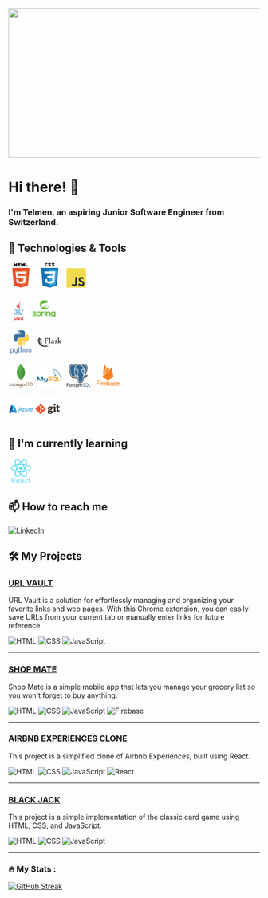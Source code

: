 <div align="center">
  <img src="https://media.giphy.com/media/dWesBcTLavkZuG35MI/giphy.gif" width="850" height="300"/>
</div>

# Hi there! 👋

<h3>I'm Telmen, an aspiring Junior Software Engineer from Switzerland.</h3>

## 🔧 Technologies & Tools

<div>
  <img src="https://github.com/devicons/devicon/blob/master/icons/html5/html5-original-wordmark.svg" title="HMLT5" alt="HMLT5" width="50" height="50"/>&nbsp;
  <img src="https://github.com/devicons/devicon/blob/master/icons/css3/css3-original-wordmark.svg" title="CSS3" alt="CSS3" width="50" height="50"/>&nbsp;
  <img src="https://github.com/devicons/devicon/blob/master/icons/javascript/javascript-original.svg" title="JavaScript" alt="JavaScript" width="40" height="40"/>&nbsp;
  
  <img src="https://github.com/devicons/devicon/blob/master/icons/java/java-original-wordmark.svg" title="Java" alt="Java" width="40" height="40"/>&nbsp;
  <img src="https://github.com/devicons/devicon/blob/master/icons/spring/spring-original-wordmark.svg" title="Spring" alt="Spring" width="50" height="50"/>&nbsp;

  <img src="https://github.com/devicons/devicon/blob/master/icons/python/python-original-wordmark.svg" title="Python" alt="Python" width="50" height="50"/>&nbsp;
  <img src="https://github.com/devicons/devicon/blob/master/icons/flask/flask-original-wordmark.svg" title="Flask" alt="Flask" width="50" height="50"/>&nbsp;

  <img src="https://github.com/devicons/devicon/blob/master/icons/mongodb/mongodb-original-wordmark.svg" title="MongoDB" alt="MongoDB" width="50" height="50"/>&nbsp;
  <img src="https://github.com/devicons/devicon/blob/master/icons/mysql/mysql-original-wordmark.svg" title="MySQL"  alt="MySQL" width="50" height="50"/>&nbsp;
  <img src="https://github.com/devicons/devicon/blob/master/icons/postgresql/postgresql-original-wordmark.svg" title="PostgreSQL"  alt="PostgreSQL" width="50" height="50"/>&nbsp;
  <img src="https://github.com/devicons/devicon/blob/master/icons/firebase/firebase-plain-wordmark.svg" title="Firebase" alt="Firebase" width="50" height="50"/>&nbsp;

  <img src="https://github.com/devicons/devicon/blob/master/icons/azure/azure-original-wordmark.svg" title="Azure" alt="Azure" width="50" height="50"/>
  <img src="https://github.com/devicons/devicon/blob/master/icons/git/git-original-wordmark.svg" title="Git" alt="Git" width="50" height="50"/>
</div>

## 🌱 I'm currently learning

<img src="https://github.com/devicons/devicon/blob/master/icons/react/react-original-wordmark.svg" title="React" alt="React" width="50" height="50"/>&nbsp;

## 📫 How to reach me

[![LinkedIn](https://img.shields.io/badge/linkedin-%230077B5.svg?style=for-the-badge&logo=linkedin&logoColor=white)](https://www.linkedin.com/in/telmen-munkhbaatar-96b046285/)

## 🛠️ My Projects

### [URL VAULT](https://github.com/VanqCoding/JavaScript_ChromeExtension)
URL Vault is a solution for effortlessly managing and organizing your favorite links and web pages. With this Chrome extension, you can        easily save URLs from your current tab or manually enter links for future reference.
  
  ![HTML](https://img.shields.io/badge/-HTML-333333?style=flat&logo=html5)
  ![CSS](https://img.shields.io/badge/-CSS-333333?style=flat&logo=css3)
  ![JavaScript](https://img.shields.io/badge/-JavaScript-333333?style=flat&logo=javascript)

---
  
### [SHOP MATE](https://github.com/VanqCoding/ShopMate)
Shop Mate is a simple mobile app that lets you manage your grocery list so you won't forget to buy anything.

  ![HTML](https://img.shields.io/badge/-HTML-333333?style=flat&logo=html5)
  ![CSS](https://img.shields.io/badge/-CSS-333333?style=flat&logo=css3)
  ![JavaScript](https://img.shields.io/badge/-JavaScript-333333?style=flat&logo=javascript)
  ![Firebase](https://img.shields.io/badge/-Firebase-333333?style=flat&logo=firebase)

---
  
### [AIRBNB EXPERIENCES CLONE](https://github.com/VanqCoding/REACT_airbnb-clone)
This project is a simplified clone of Airbnb Experiences, built using React.

  ![HTML](https://img.shields.io/badge/-HTML-333333?style=flat&logo=html5)
  ![CSS](https://img.shields.io/badge/-CSS-333333?style=flat&logo=css3)
  ![JavaScript](https://img.shields.io/badge/-JavaScript-333333?style=flat&logo=javascript)
  ![React](https://img.shields.io/badge/-React-333333?style=flat&logo=react)

---

### [BLACK JACK](https://github.com/VanqCoding/JavaScript_BlackJack)
This project is a simple implementation of the classic card game using HTML, CSS, and JavaScript.

  ![HTML](https://img.shields.io/badge/-HTML-333333?style=flat&logo=html5)
  ![CSS](https://img.shields.io/badge/-CSS-333333?style=flat&logo=css3)
  ![JavaScript](https://img.shields.io/badge/-JavaScript-333333?style=flat&logo=javascript)

---

### :fire: My Stats :
[![GitHub Streak](http://github-readme-streak-stats.herokuapp.com?user=vanqcoding&theme=dark&background=000000)](https://git.io/streak-stats)
